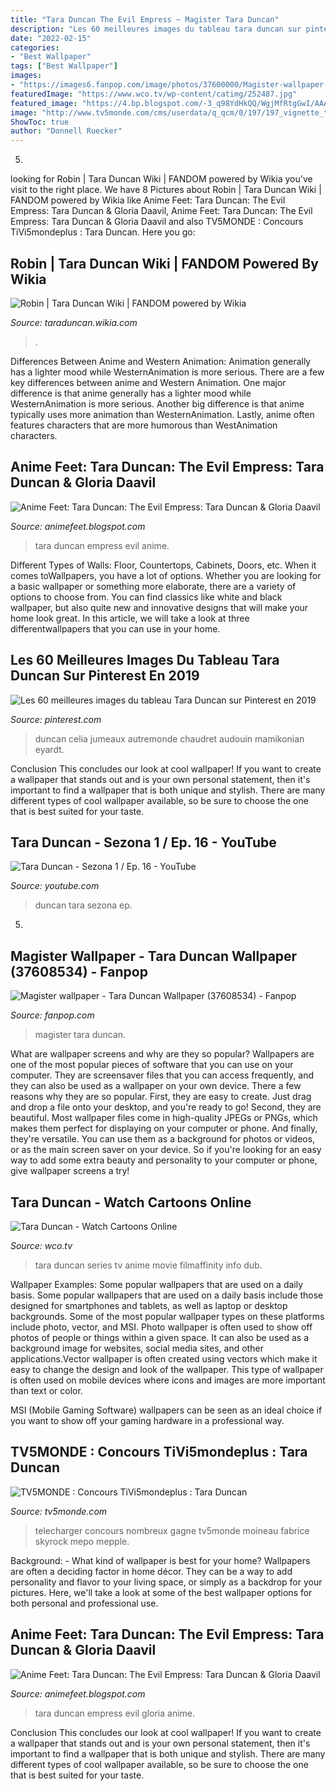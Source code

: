 ```yaml
---
title: "Tara Duncan The Evil Empress ~ Magister Tara Duncan"
description: "Les 60 meilleures images du tableau tara duncan sur pinterest en 2019"
date: "2022-02-15"
categories:
- "Best Wallpaper"
tags: ["Best Wallpaper"]
images:
- "https://images6.fanpop.com/image/photos/37600000/Magister-wallpaper-tara-duncan-37608534-2845-1890.jpg"
featuredImage: "https://www.wco.tv/wp-content/catimg/252487.jpg"
featured_image: "https://4.bp.blogspot.com/-3_q98YdHkQQ/WgjMfRtgGwI/AAAAAAAAS0A/mDL5u-XkMWQBeRCwLXpKO1BBhsoMjuCsgCLcBGAs/w1200-h630-p-k-no-nu/0.png"
image: "http://www.tv5monde.com/cms/userdata/q_qcm/0/197/197_vignette_tara-duncan290x261.jpg"
ShowToc: true
author: "Donnell Ruecker"
---
```



5.

	

		
looking for Robin | Tara Duncan Wiki | FANDOM powered by Wikia you've visit to the right place. We have 8 Pictures about Robin | Tara Duncan Wiki | FANDOM powered by Wikia like Anime Feet: Tara Duncan: The Evil Empress: Tara Duncan &amp; Gloria Daavil, Anime Feet: Tara Duncan: The Evil Empress: Tara Duncan &amp; Gloria Daavil and also TV5MONDE : Concours TiVi5mondeplus : Tara Duncan. Here you go:
		
    
## Robin | Tara Duncan Wiki | FANDOM Powered By Wikia

<img loading=lazy src="https://vignette.wikia.nocookie.net/taraduncan/images/d/df/3-22-2013_3-06-47_PM.png/revision/latest?cb=20130322191628" onerror="this.onerror=null;this.src='https://tse1.mm.bing.net/th?id=OIP.FKudaE6KeNWYCNKdX2x4FgHaEa&amp;pid=15.1';" alt="Robin | Tara Duncan Wiki | FANDOM powered by Wikia">

_Source: taraduncan.wikia.com_

>. 

	

Differences Between Anime and Western Animation: Animation generally has a lighter mood while WesternAnimation is more serious.
There are a few key differences between anime and Western Animation. One major difference is that anime generally has a lighter mood while WesternAnimation is more serious. Another big difference is that anime typically uses more animation than WesternAnimation. Lastly, anime often features characters that are more humorous than WestAnimation characters.

    
## Anime Feet: Tara Duncan: The Evil Empress: Tara Duncan &amp; Gloria Daavil

<img loading=lazy src="https://4.bp.blogspot.com/-3_q98YdHkQQ/WgjMfRtgGwI/AAAAAAAAS0A/mDL5u-XkMWQBeRCwLXpKO1BBhsoMjuCsgCLcBGAs/w1200-h630-p-k-no-nu/0.png" onerror="this.onerror=null;this.src='https://tse3.mm.bing.net/th?id=OIP.X2G1AqridmhemE-R7JrTKQHaD5&amp;pid=15.1';" alt="Anime Feet: Tara Duncan: The Evil Empress: Tara Duncan &amp; Gloria Daavil">

_Source: animefeet.blogspot.com_

>tara duncan empress evil anime. 

	

Different Types of Walls: Floor, Countertops, Cabinets, Doors, etc.
When it comes toWallpapers, you have a lot of options. Whether you are looking for a basic wallpaper or something more elaborate, there are a variety of options to choose from. You can find classics like white and black wallpaper, but also quite new and innovative designs that will make your home look great. In this article, we will take a look at three differentwallpapers that you can use in your home.

    
## Les 60 Meilleures Images Du Tableau Tara Duncan Sur Pinterest En 2019

<img loading=lazy src="https://i.pinimg.com/474x/3b/ec/0b/3bec0bac62b9ab18838017e3a10e6223--tara-duncan-luk.jpg" onerror="this.onerror=null;this.src='https://tse2.mm.bing.net/th?id=OIP.1HECW3Fe3m2zywkLvRZ4cQAAAA&amp;pid=15.1';" alt="Les 60 meilleures images du tableau Tara Duncan sur Pinterest en 2019">

_Source: pinterest.com_

>duncan celia jumeaux autremonde chaudret audouin mamikonian eyardt. 

	

Conclusion
This concludes our look at cool wallpaper! If you want to create a wallpaper that stands out and is your own personal statement, then it's important to find a wallpaper that is both unique and stylish. There are many different types of cool wallpaper available, so be sure to choose the one that is best suited for your taste.

    
## Tara Duncan - Sezona 1 / Ep. 16 - YouTube

<img loading=lazy src="https://i.ytimg.com/vi/8i_FwGQH8-c/maxresdefault.jpg" onerror="this.onerror=null;this.src='https://tse3.mm.bing.net/th?id=OIP.yPYHiOYuvp1afm8Jq1YIeQHaEK&amp;pid=15.1';" alt="Tara Duncan - Sezona 1 / Ep. 16 - YouTube">

_Source: youtube.com_

>duncan tara sezona ep. 

	

5.

    
## Magister Wallpaper - Tara Duncan Wallpaper (37608534) - Fanpop

<img loading=lazy src="https://images6.fanpop.com/image/photos/37600000/Magister-wallpaper-tara-duncan-37608534-2845-1890.jpg" onerror="this.onerror=null;this.src='https://tse3.mm.bing.net/th?id=OIP.XgMIPoNSCN7-gDYYpSP0CwHaE6&amp;pid=15.1';" alt="Magister wallpaper - Tara Duncan Wallpaper (37608534) - Fanpop">

_Source: fanpop.com_

>magister tara duncan. 

	

What are wallpaper screens and why are they so popular?
Wallpapers are one of the most popular pieces of software that you can use on your computer. They are screensaver files that you can access frequently, and they can also be used as a wallpaper on your own device. There a few reasons why they are so popular. First, they are easy to create. Just drag and drop a file onto your desktop, and you're ready to go! Second, they are beautiful. Most wallpaper files come in high-quality JPEGs or PNGs, which makes them perfect for displaying on your computer or phone. And finally, they're versatile. You can use them as a background for photos or videos, or as the main screen saver on your device. So if you're looking for an easy way to add some extra beauty and personality to your computer or phone, give wallpaper screens a try!

    
## Tara Duncan - Watch Cartoons Online

<img loading=lazy src="https://www.wco.tv/wp-content/catimg/252487.jpg" onerror="this.onerror=null;this.src='https://tse2.mm.bing.net/th?id=OIP.jRnpsuiJ8oDOg2RApJkKyAAAAA&amp;pid=15.1';" alt="Tara Duncan - Watch Cartoons Online">

_Source: wco.tv_

>tara duncan series tv anime movie filmaffinity info dub. 

	

Wallpaper Examples: Some popular wallpapers that are used on a daily basis.
Some popular wallpapers that are used on a daily basis include those designed for smartphones and tablets, as well as laptop or desktop backgrounds. Some of the most popular wallpaper types on these platforms include photo, vector, and MSI. 
Photo wallpaper is often used to show off photos of people or things within a given space. It can also be used as a background image for websites, social media sites, and other applications.Vector wallpaper is often created using vectors which make it easy to change the design and look of the wallpaper. This type of wallpaper is often used on mobile devices where icons and images are more important than text or color. 

MSI (Mobile Gaming Software) wallpapers can be seen as an ideal choice if you want to show off your gaming hardware in a professional way.

    
## TV5MONDE : Concours TiVi5mondeplus : Tara Duncan

<img loading=lazy src="http://www.tv5monde.com/cms/userdata/q_qcm/0/197/197_vignette_tara-duncan290x261.jpg" onerror="this.onerror=null;this.src='https://tse4.mm.bing.net/th?id=OIP.IzXHmmPffBY5RzAjRMHwyAAAAA&amp;pid=15.1';" alt="TV5MONDE : Concours TiVi5mondeplus : Tara Duncan">

_Source: tv5monde.com_

>telecharger concours nombreux gagne tv5monde moineau fabrice skyrock mepo mepple. 

	

Background: - What kind of wallpaper is best for your home?
Wallpapers are often a deciding factor in home décor. They can be a way to add personality and flavor to your living space, or simply as a backdrop for your pictures. Here, we'll take a look at some of the best wallpaper options for both personal and professional use.

    
## Anime Feet: Tara Duncan: The Evil Empress: Tara Duncan &amp; Gloria Daavil

<img loading=lazy src="https://2.bp.blogspot.com/-hv-kth1v_sk/WgjMwhvj1LI/AAAAAAAAS3E/_YT2RlMxiwwjURJPNc1P5gni_x9bxjZdwCLcBGAs/s1600/6.png" onerror="this.onerror=null;this.src='https://tse4.mm.bing.net/th?id=OIP.xiir449D8gzBFq5fQb1EnQHaEK&amp;pid=15.1';" alt="Anime Feet: Tara Duncan: The Evil Empress: Tara Duncan &amp; Gloria Daavil">

_Source: animefeet.blogspot.com_

>tara duncan empress evil gloria anime. 

	

Conclusion
This concludes our look at cool wallpaper! If you want to create a wallpaper that stands out and is your own personal statement, then it's important to find a wallpaper that is both unique and stylish. There are many different types of cool wallpaper available, so be sure to choose the one that is best suited for your taste.

